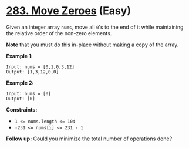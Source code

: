 # [283. Move Zeroes](https://leetcode.com/problems/move-zeroes/description/) (Easy)

Given an integer array `nums`, move all `0`'s to the end of it while maintaining the relative order of the non-zero elements.

**Note** that you must do this in-place without making a copy of the array.

 

**Example 1:**

```
Input: nums = [0,1,0,3,12]
Output: [1,3,12,0,0]
```

**Example 2:**

```
Input: nums = [0]
Output: [0]
```

 

**Constraints:**

* `1 <= nums.length <= 104`
* `-231 <= nums[i] <= 231 - 1`

 

**Follow up:** Could you minimize the total number of operations done?